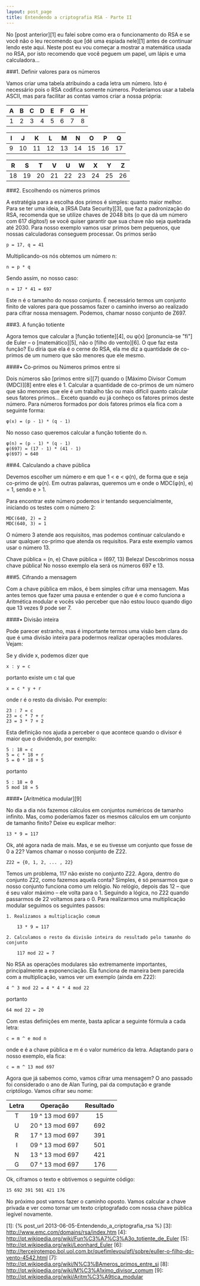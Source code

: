 ```yaml
---
layout: post_page
title: Entendendo a criptografia RSA - Parte II
---
```

No [post anterior][1] eu falei sobre como era o funcionamento do RSA e se você não o leu recomendo que [dê uma espiada nele][1] antes de continuar lendo este aqui. Neste post eu vou começar a mostrar a matemática usada no RSA, por isto recomendo que você peguem um papel, um lápis e uma calculadora…

###1. Definir valores para os números

Vamos criar uma tabela atribuindo a cada letra um número. Isto é necessário pois o RSA codifica somente números. Poderíamos usar a tabela ASCII, mas para facilitar as contas vamos criar a nossa própria:

|  A  |  B  |  C  |  D  |  E  |  F  |  G  |  H  |
|:---:|:---:|:---:|:---:|:---:|:---:|:---:|:---:| 
|  1  |  2  |  3  |  4  |  5  |  6  |  7  |  8  |


|  I  |  J  |  K  |  L  |  M  |  N  |  O  |  P  |  Q  |
|:---:|:---:|:---:|:---:|:---:|:---:|:---:|:---:|:---:|
|  9  | 10  | 11  | 12  | 13  | 14  | 15  | 16  | 17  |


|  R  |  S  |  T  |  V  |  U  |  W  |  X  |  Y  |  Z  |
|:---:|:---:|:---:|:---:|:---:|:---:|:---:|:---:|:---:|
| 18  | 19  | 20  | 21  | 22  | 23  | 24  | 25  | 26  |

###2. Escolhendo os números primos

A estratégia para a escolha dos primos é simples: quanto maior melhor. Para se ter uma ideia, a [RSA Data Security][3], que faz a padronização do RSA, recomenda que se utilize chaves de 2048 bits (o que dá um número com 617 dígitos!) se você quiser garantir que sua chave não seja quebrada até 2030. Para nosso exemplo vamos usar primos bem pequenos, que nossas calculadoras conseguem processar. Os primos serão

    p = 17, q = 41

Multiplicando-os nós obtemos um número n:

    n = p * q

Sendo assim, no nosso caso:

    n = 17 * 41 = 697

Este n é o tamanho do nosso conjunto. É necessário termos um conjunto finito de valores para que possamos fazer o caminho inverso ao realizado para cifrar nossa mensagem. Podemos, chamar nosso conjunto de Z697.

###3. A função totiente

Agora temos que calcular a [função totiente][4], ou φ(x) \[pronuncia-se "fi"\] de Euler – o [matemático][5], não o [filho do vento][6]. O que faz esta função? Eu diria que ela é o cerne do RSA, ela me diz a quantidade de co-primos de um numero que são menores que ele mesmo.

 
####• Co-primos ou Números primos entre si

Dois números são [primos entre si][7] quando o [Máximo Divisor Comum (MDC)][8] entre eles é 1.
Calcular a quantidade de co-primos de um número que são menores que ele é um trabalho tão ou mais difícil quanto calcular seus fatores primos… Exceto quando eu já conheço os fatores primos deste número. Para números formados por dois fatores primos ela fica com a seguinte forma:

    φ(x) = (p - 1) * (q - 1)

No nosso caso queremos calcular a função totiente do n.

    φ(n) = (p - 1) * (q - 1)
    φ(697) = (17 - 1) * (41 - 1)
    φ(697) = 640

###4. Calculando a chave pública

Devemos escolher um número e em que 1 < e < φ(n), de forma que e seja co-primo de φ(n). Em outras palavras, queremos um e onde o MDC(φ(n), e) = 1, sendo e > 1.

Para encontrar este número podemos ir tentando sequencialmente, iniciando os testes com o número 2:

    MDC(640, 2) = 2
    MDC(640, 3) = 1

O número 3 atende aos requisitos, mas podemos continuar calculando e usar qualquer co-primo que atenda os requisitos. Para este exemplo vamos usar o número 13.

Chave pública = (n, e)
Chave pública = (697, 13)
Beleza! Descobrimos nossa chave pública! No nosso exemplo ela será os números 697 e 13.

###5. Cifrando  a mensagem

Com a chave pública em mãos, é bem simples cifrar uma mensagem. Mas antes temos que fazer uma pausa e entender o que é e como funciona a Aritmética modular e vocês vão perceber que não estou louco quando digo que 13 vezes 9 pode ser 7.

####• Divisão inteira

Pode parecer estranho, mas é importante termos uma visão bem clara do que é uma divisão inteira para podermos realizar operações modulares. Vejam:

Se y divide x, podemos dizer que

    x : y = c

portanto existe um c tal que

    x = c * y + r

onde r é o resto da divisão. Por exemplo:

    23 : 7 = c
    23 = c * 7 + r
    23 = 3 * 7 + 2

Esta definição nos ajuda a perceber o que acontece quando o divisor é maior que o dividendo, por exemplo:

    5 : 18 = c
    5 = c * 18 + r
    5 = 0 * 18 + 5

portanto

    5 : 18 = 0
    5 mod 18 = 5

####• [Aritmética modular][9]

No dia a dia nós fazemos cálculos em conjuntos numéricos de tamanho infinito. Mas, como poderíamos fazer os mesmos cálculos em um conjunto de tamanho finito? Deixe eu explicar melhor:

    13 * 9 = 117

Ok, até agora nada de mais. Mas, e se eu tivesse um conjunto que fosse de 0 a 22? Vamos chamar o nosso conjunto de Z22.

    Z22 = {0, 1, 2, ... , 22}

Temos um problema, 117 não existe no conjunto Z22. Agora, dentro do conjunto Z22, como fazemos aquela conta? Simples, é só pensarmos que o nosso conjunto funciona como um relógio. No relógio, depois das 12 – que é seu valor máximo – ele volta para o 1. Seguindo a lógica, no Z22 quando passarmos de 22 voltamos para o 0. Para realizarmos uma multiplicação modular seguimos os seguintes passos:

    1. Realizamos a multiplicação comum

        13 * 9 = 117
    
    2. Calculamos o resto da divisão inteira do resultado pelo tamanho do conjunto

        117 mod 22 = 7

No RSA as operações modulares são extremamente importantes, principalmente a exponenciação. Ela funciona de maneira bem parecida com a multiplicação, vamos ver um exemplo (ainda em Z22):

    4 ^ 3 mod 22 = 4 * 4 * 4 mod 22

portanto

    64 mod 22 = 20

Com estas definições em mente, basta aplicar a seguinte fórmula a cada letra:

    c = m ^ e mod n

onde e é a chave pública e m é o valor numérico da letra. Adaptando para o nosso exemplo, ela fica:

    c = m ^ 13 mod 697

Agora que já sabemos como, vamos cifrar uma mensagem? O ano passado foi considerado o ano de Alan Turing, pai da computação e grande criptólogo. Vamos cifrar seu nome: 

| Letra |     Operação    | Resultado |
|:-----:|:---------------:|:---------:|
|   T   | 19 ^ 13 mod 697 |    15     |
|   U   | 20 ^ 13 mod 697 |    692    |
|   R   | 17 ^ 13 mod 697 |    391    |
|   I   | 09 ^ 13 mod 697 |    501    |
|   N   | 13 ^ 13 mod 697 |    421    |
|   G   | 07 ^ 13 mod 697 |    176    |

Ok, ciframos o texto e obtivemos o seguinte código:

    15 692 391 501 421 176

No próximo post vamos fazer o caminho oposto. Vamos calcular a chave privada e ver como tornar um texto criptografado com nossa chave pública legível novamente.

[1]: {% post_url 2013-06-05-Entendendo_a_criptografia_rsa %}
[3]: http://www.emc.com/domains/rsa/index.htm
[4]: http://pt.wikipedia.org/wiki/Fun%C3%A7%C3%A3o_totiente_de_Euler
[5]: http://pt.wikipedia.org/wiki/Leonhard_Euler
[6]: http://terceirotempo.bol.uol.com.br/quefimlevou/qfl/sobre/euller-o-filho-do-vento-4542.html
[7]: http://pt.wikipedia.org/wiki/N%C3%BAmeros_primos_entre_si
[8]: http://pt.wikipedia.org/wiki/M%C3%A1ximo_divisor_comum
[9]: http://pt.wikipedia.org/wiki/Aritm%C3%A9tica_modular
